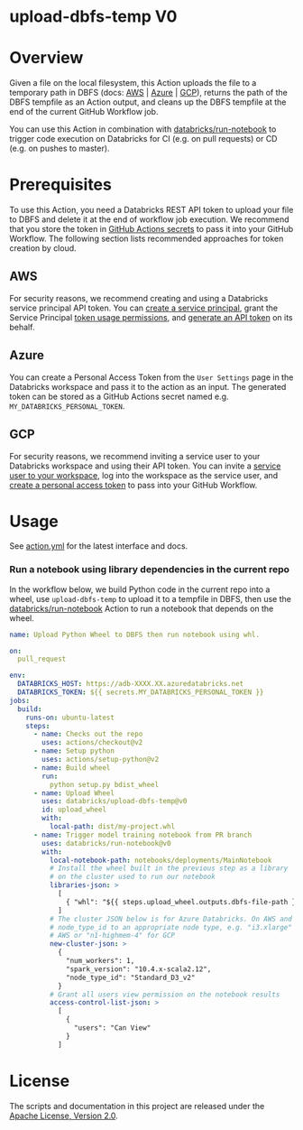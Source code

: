 # upload-dbfs-temp V0

# Overview
Given a file on the local filesystem, this Action uploads the file to a temporary path in 
DBFS (docs:
[AWS](https://docs.databricks.com/data/databricks-file-system.html) |
[Azure](https://docs.microsoft.com/en-us/azure/databricks/data/databricks-file-system) |
[GCP](https://docs.gcp.databricks.com/data/databricks-file-system.html)), returns the
path of the DBFS tempfile as an Action output, and cleans up the DBFS tempfile at the end of the current
GitHub Workflow job.

You can use this Action in combination with [databricks/run-notebook](https://github.com/databricks/run-notebook) to 
trigger code execution on Databricks for CI (e.g. on pull requests) or CD (e.g. on pushes to master).
  
# Prerequisites
To use this Action, you need a Databricks REST API token to upload your file to DBFS and delete it at the end of 
workflow job execution. We recommend that you store the token in [GitHub Actions secrets](https://docs.github.com/en/actions/security-guides/encrypted-secrets)
to pass it into your GitHub Workflow. The following section lists recommended approaches for token creation by cloud.

## AWS
For security reasons, we recommend creating and using a Databricks service principal API token. You can
[create a service principal](https://docs.databricks.com/dev-tools/api/latest/scim/scim-sp.html#create-service-principal),
grant the Service Principal
[token usage permissions](https://docs.microsoft.com/en-us/azure/databricks/administration-guide/access-control/tokens#control-who-can-use-or-create-tokens),
and [generate an API token](https://docs.databricks.com/dev-tools/api/latest/token-management.html#operation/create-obo-token) on its behalf.

## Azure
[//]: # (TODO: Add back steps to create an Azure Service Principal.)
You can create a Personal Access Token from the `User Settings` page in the
Databricks workspace and pass it to the action as an input.
The generated token can be stored as a GitHub Actions secret named e.g. `MY_DATABRICKS_PERSONAL_TOKEN`.

## GCP
For security reasons, we recommend inviting a service user to your Databricks workspace and using their API token.
You can invite a [service user to your workspace](https://docs.gcp.databricks.com/administration-guide/users-groups/users.html#add-a-user),
log into the workspace as the service user, and [create a personal access token](https://docs.gcp.databricks.com/dev-tools/api/latest/authentication.html) 
to pass into your GitHub Workflow.

# Usage

See [action.yml](action.yml) for the latest interface and docs.

### Run a notebook using library dependencies in the current repo
In the workflow below, we build Python code in the current repo into a wheel, use ``upload-dbfs-temp`` to upload it to
a tempfile in DBFS, then use the [databricks/run-notebook](https://github.com/databricks/run-notebook) Action to run a
notebook that depends on the wheel.

```yaml
name: Upload Python Wheel to DBFS then run notebook using whl.

on:
  pull_request

env:
  DATABRICKS_HOST: https://adb-XXXX.XX.azuredatabricks.net
  DATABRICKS_TOKEN: ${{ secrets.MY_DATABRICKS_PERSONAL_TOKEN }}
jobs:
  build:
    runs-on: ubuntu-latest
    steps:
      - name: Checks out the repo
        uses: actions/checkout@v2
      - name: Setup python
        uses: actions/setup-python@v2
      - name: Build wheel
        run:
          python setup.py bdist_wheel
      - name: Upload Wheel
        uses: databricks/upload-dbfs-temp@v0
        id: upload_wheel
        with:
          local-path: dist/my-project.whl
      - name: Trigger model training notebook from PR branch
        uses: databricks/run-notebook@v0
        with:
          local-notebook-path: notebooks/deployments/MainNotebook
          # Install the wheel built in the previous step as a library
          # on the cluster used to run our notebook
          libraries-json: >
            [
              { "whl": "${{ steps.upload_wheel.outputs.dbfs-file-path }}" }
            ]
          # The cluster JSON below is for Azure Databricks. On AWS and GCP, set
          # node_type_id to an appropriate node type, e.g. "i3.xlarge" for
          # AWS or "n1-highmem-4" for GCP
          new-cluster-json: >
            {
              "num_workers": 1,
              "spark_version": "10.4.x-scala2.12",
              "node_type_id": "Standard_D3_v2"
            }
          # Grant all users view permission on the notebook results
          access-control-list-json: >
            [
              {
                "users": "Can View"
              }
            ]
```

# License

The scripts and documentation in this project are released under the [Apache License, Version 2.0](LICENSE).
